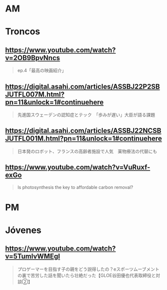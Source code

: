 # AM
# Troncos

## https://www.youtube.com/watch?v=2OB9BpvNncs

> ep.4「最高の映画紹介」

## https://digital.asahi.com/articles/ASSBJ22P2SBJUTFL007M.html?pn=11&unlock=1#continuehere 

> 先進国スウェーデンの認知症とテック　「歩みが遅い」大臣が語る課題

## https://digital.asahi.com/articles/ASSBJ22NCSBJUTFL001M.html?pn=11&unlock=1#continuehere 

> 日本発のロボット、フランスの高齢者施設で人気　薬物療法の代替にも

## https://www.youtube.com/watch?v=VuRuxf-exGo 

> Is photosynthesis the key to affordable carbon removal? 

# PM
# Jóvenes

## https://www.youtube.com/watch?v=5TumlvWMEgI

> プロゲーマーを目指す子の親をどう説得したの？eスポーツムーブメントの裏で苦労した話を聞いたら壮絶だった【GLOE谷田優也代表取締役と対談②】 
